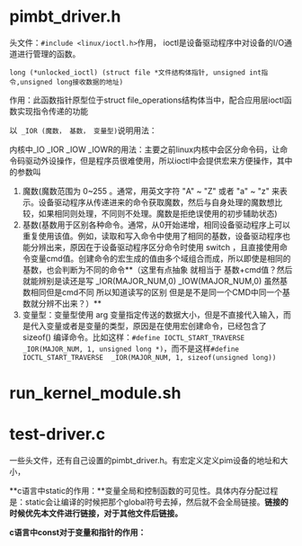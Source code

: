 # pimbt_driver.h

头文件：`#include <linux/ioctl.h>`作用， ioctl是设备驱动程序中对设备的I/O通道进行管理的函数。

`long (*unlocked_ioctl) (struct file *文件结构体指针, unsigned int指令,unsigned long接收数据的地址)`

作用：此函数指针原型位于struct file_operations结构体当中，配合应用层ioctl函数实现指令传递的功能

以` _IOR (魔数， 基数， 变量型)`说明用法：

内核中_IO _IOR _IOW _IOWR的用法：主要之前linux内核中会区分命令码，让命令码驱动外设操作，但是程序员很难使用，所以ioctl中会提供宏来方便操作，其中的参数叫

1. 魔数(魔数范围为 0~255 。通常，用英文字符 "A" ~ "Z" 或者 "a" ~ "z" 来表示。设备驱动程序从传递进来的命令获取魔数，然后与自身处理的魔数想比较，如果相同则处理，不同则不处理。魔数是拒绝误使用的初步辅助状态)
2. 基数(基数用于区别各种命令。通常，从0开始递增，相同设备驱动程序上可以重复使用该值。例如，读取和写入命令中使用了相同的基数，设备驱动程序也能分辨出来，原因在于设备驱动程序区分命令时使用 switch ，且直接使用命令变量cmd值。创建命令的宏生成的值由多个域组合而成，所以即使是相同的基数，也会判断为不同的命令**（这里有点抽象 就相当于 基数+cmd值？然后就能辨别是读还是写 _IOR(MAJOR_NUM,0) _IOW(MAJOR_NUM,0) 虽然基数相同但是cmd不同 所以知道读写的区别 但是是不是同一个CMD中同一个基数就分辨不出来？）**
3. 变量型：变量型使用 arg 变量指定传送的数据大小，但是不直接代入输入，而是代入变量或者是变量的类型，原因是在使用宏创建命令，已经包含了 sizeof() 编译命令。比如这样：`#define IOCTL_START_TRAVERSE  _IOR(MAJOR_NUM, 1, unsigned long *)`，而不是这样`#define IOCTL_START_TRAVERSE  _IOR(MAJOR_NUM, 1, sizeof(unsigned long))`

# run_kernel_module.sh

# test-driver.c

一些头文件，还有自己设置的pimbt_driver.h。有宏定义定义pim设备的地址和大小，

**c语言中static的作用：**变量全局和控制函数的可见性。具体内存分配过程是：static会让编译的时候把那个global符号去掉，然后就不会全局链接。**链接的时候优先本文件进行链接，对于其他文件后链接。**

**c语言中const对于变量和指针的作用：**